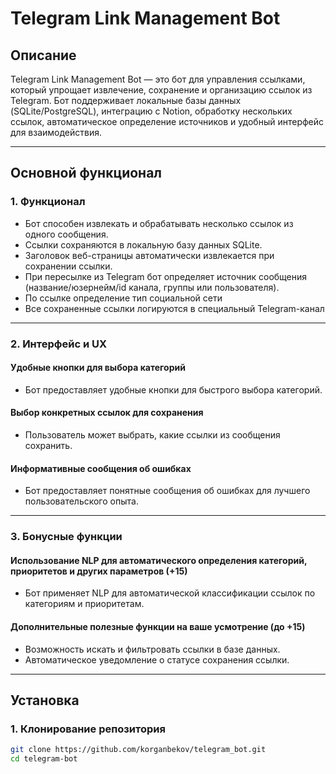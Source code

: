 # Telegram Link Management Bot

## Описание

Telegram Link Management Bot — это бот для управления ссылками, который упрощает извлечение, сохранение и организацию ссылок из Telegram. Бот поддерживает локальные базы данных (SQLite/PostgreSQL), интеграцию с Notion, обработку нескольких ссылок, автоматическое определение источников и удобный интерфейс для взаимодействия.

---

## Основной функционал

### 1. **Функционал**

- Бот способен извлекать и обрабатывать несколько ссылок из одного сообщения.
- Ссылки сохраняются в локальную базу данных SQLite.
- Заголовок веб-страницы автоматически извлекается при сохранении ссылки.
- При пересылке из Telegram бот определяет источник сообщения (название/юзернейм/id канала, группы или пользователя).
- По ссылке определение тип социальной сети
- Все сохраненные ссылки логируются в специальный Telegram-канал
---

### 2. **Интерфейс и UX**

#### Удобные кнопки для выбора категорий
- Бот предоставляет удобные кнопки для быстрого выбора категорий.

#### Выбор конкретных ссылок для сохранения
- Пользователь может выбрать, какие ссылки из сообщения сохранить.

#### Информативные сообщения об ошибках
- Бот предоставляет понятные сообщения об ошибках для лучшего пользовательского опыта.

---

### 3. **Бонусные функции**

#### Использование NLP для автоматического определения категорий, приоритетов и других параметров (+15)
- Бот применяет NLP для автоматической классификации ссылок по категориям и приоритетам.

#### Дополнительные полезные функции на ваше усмотрение (до +15)
  - Возможность искать и фильтровать ссылки в базе данных.
  - Автоматическое уведомление о статусе сохранения ссылки.

---

## Установка

### 1. Клонирование репозитория
```bash
git clone https://github.com/korganbekov/telegram_bot.git
cd telegram-bot

